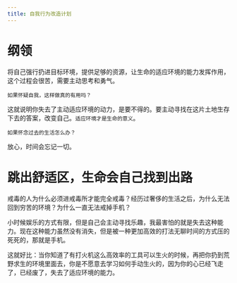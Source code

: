 ```yaml
---
title: 自我行为改造计划
---
```


# 纲领

将自己强行扔进目标环境，提供足够的资源，让生命的适应环境的能力发挥作用，这个过程会很苦，需要主动思考和勇气。

    如果怀疑自我，这样做真的有用吗？

这就说明你失去了主动适应环境的动力，是要不得的。要主动寻找在这片土地生存下去的答案，改变自己。`适应环境才是生命的意义`。

    如果怀念过去的生活怎么办？

放心，时间会忘记一切。

# 跳出舒适区，生命会自己找到出路

戒毒的人为什么必须进戒毒所才能完全戒毒？经历过奢侈的生活之后，为什么无法回到穷苦的环境？为什么一直无法戒掉手机？

小时候娱乐的方式有限，但是自己会主动寻找乐趣，我最害怕的就是失去这种能力。现在这种能力虽然没有消失，但是被一种更加高效的打法无聊时间的方式压的死死的，那就是手机。

这就好比：当你知道了有打火机这么高效率的工具可以生火的时候，再把你扔到荒野求生的环境里面去，你是不愿意去学习如何手动生火的，因为你的心已经飞走了，已经废了，失去了适应环境的能力。